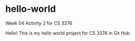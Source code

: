 # hello-world
Week 04 Activity 2 for CS 3376

Hello! This is my hello world project for CS 3376 in Git Hub

